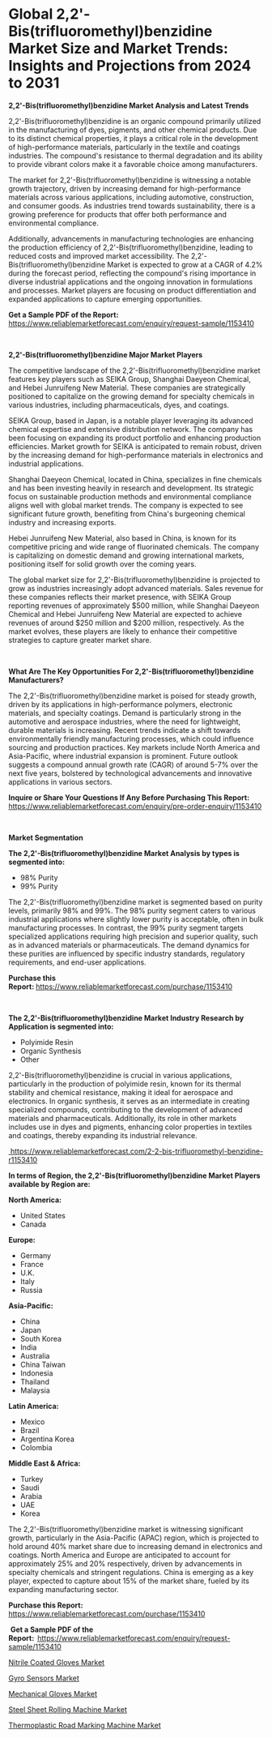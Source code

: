 <p><h1>Global 2,2'-Bis(trifluoromethyl)benzidine Market Size and Market Trends: Insights and Projections from 2024 to 2031</h1></p><p><strong>2,2'-Bis(trifluoromethyl)benzidine Market Analysis and Latest Trends</strong></p>
<p><p>2,2'-Bis(trifluoromethyl)benzidine is an organic compound primarily utilized in the manufacturing of dyes, pigments, and other chemical products. Due to its distinct chemical properties, it plays a critical role in the development of high-performance materials, particularly in the textile and coatings industries. The compound's resistance to thermal degradation and its ability to provide vibrant colors make it a favorable choice among manufacturers.</p><p>The market for 2,2'-Bis(trifluoromethyl)benzidine is witnessing a notable growth trajectory, driven by increasing demand for high-performance materials across various applications, including automotive, construction, and consumer goods. As industries trend towards sustainability, there is a growing preference for products that offer both performance and environmental compliance. </p><p>Additionally, advancements in manufacturing technologies are enhancing the production efficiency of 2,2'-Bis(trifluoromethyl)benzidine, leading to reduced costs and improved market accessibility. The 2,2'-Bis(trifluoromethyl)benzidine Market is expected to grow at a CAGR of 4.2% during the forecast period, reflecting the compound's rising importance in diverse industrial applications and the ongoing innovation in formulations and processes. Market players are focusing on product differentiation and expanded applications to capture emerging opportunities.</p></p>
<p><strong>Get a Sample PDF of the Report:&nbsp;</strong> <a href="https://www.reliablemarketforecast.com/enquiry/request-sample/1153410?utm_campaign=1167&utm_medium=2&utm_source=Github&utm_content=ia&utm_term=17102024&utm_id=22-bistrifluoromethylbenzidine">https://www.reliablemarketforecast.com/enquiry/request-sample/1153410</a></p>
<p>&nbsp;</p>
<p><strong>2,2'-Bis(trifluoromethyl)benzidine Major Market Players</strong></p>
<p><p>The competitive landscape of the 2,2'-Bis(trifluoromethyl)benzidine market features key players such as SEIKA Group, Shanghai Daeyeon Chemical, and Hebei Junruifeng New Material. These companies are strategically positioned to capitalize on the growing demand for specialty chemicals in various industries, including pharmaceuticals, dyes, and coatings.</p><p>SEIKA Group, based in Japan, is a notable player leveraging its advanced chemical expertise and extensive distribution network. The company has been focusing on expanding its product portfolio and enhancing production efficiencies. Market growth for SEIKA is anticipated to remain robust, driven by the increasing demand for high-performance materials in electronics and industrial applications. </p><p>Shanghai Daeyeon Chemical, located in China, specializes in fine chemicals and has been investing heavily in research and development. Its strategic focus on sustainable production methods and environmental compliance aligns well with global market trends. The company is expected to see significant future growth, benefiting from China's burgeoning chemical industry and increasing exports.</p><p>Hebei Junruifeng New Material, also based in China, is known for its competitive pricing and wide range of fluorinated chemicals. The company is capitalizing on domestic demand and growing international markets, positioning itself for solid growth over the coming years.</p><p>The global market size for 2,2'-Bis(trifluoromethyl)benzidine is projected to grow as industries increasingly adopt advanced materials. Sales revenue for these companies reflects their market presence, with SEIKA Group reporting revenues of approximately $500 million, while Shanghai Daeyeon Chemical and Hebei Junruifeng New Material are expected to achieve revenues of around $250 million and $200 million, respectively. As the market evolves, these players are likely to enhance their competitive strategies to capture greater market share.</p></p>
<p>&nbsp;</p>
<p><strong>What Are The Key Opportunities For 2,2'-Bis(trifluoromethyl)benzidine Manufacturers?</strong></p>
<p><p>The 2,2'-Bis(trifluoromethyl)benzidine market is poised for steady growth, driven by its applications in high-performance polymers, electronic materials, and specialty coatings. Demand is particularly strong in the automotive and aerospace industries, where the need for lightweight, durable materials is increasing. Recent trends indicate a shift towards environmentally friendly manufacturing processes, which could influence sourcing and production practices. Key markets include North America and Asia-Pacific, where industrial expansion is prominent. Future outlook suggests a compound annual growth rate (CAGR) of around 5-7% over the next five years, bolstered by technological advancements and innovative applications in various sectors.</p></p>
<p><strong>Inquire or Share Your Questions If Any Before Purchasing This Report:</strong> <a href="https://www.reliablemarketforecast.com/enquiry/pre-order-enquiry/1153410?utm_campaign=1167&utm_medium=2&utm_source=Github&utm_content=ia&utm_term=17102024&utm_id=22-bistrifluoromethylbenzidine">https://www.reliablemarketforecast.com/enquiry/pre-order-enquiry/1153410</a></p>
<p>&nbsp;</p>
<p><strong>Market Segmentation</strong></p>
<p><strong>The 2,2'-Bis(trifluoromethyl)benzidine Market Analysis by types is segmented into:</strong></p>
<p><ul><li>98% Purity</li><li>99% Purity</li></ul></p>
<p><p>The 2,2'-Bis(trifluoromethyl)benzidine market is segmented based on purity levels, primarily 98% and 99%. The 98% purity segment caters to various industrial applications where slightly lower purity is acceptable, often in bulk manufacturing processes. In contrast, the 99% purity segment targets specialized applications requiring high precision and superior quality, such as in advanced materials or pharmaceuticals. The demand dynamics for these purities are influenced by specific industry standards, regulatory requirements, and end-user applications.</p></p>
<p><strong>Purchase this Report:&nbsp;</strong><a href="https://www.reliablemarketforecast.com/purchase/1153410?utm_campaign=1167&utm_medium=2&utm_source=Github&utm_content=ia&utm_term=17102024&utm_id=22-bistrifluoromethylbenzidine">https://www.reliablemarketforecast.com/purchase/1153410</a></p>
<p>&nbsp;</p>
<p><strong>The 2,2'-Bis(trifluoromethyl)benzidine Market Industry Research by Application is segmented into:</strong></p>
<p><ul><li>Polyimide Resin</li><li>Organic Synthesis</li><li>Other</li></ul></p>
<p><p>2,2'-Bis(trifluoromethyl)benzidine is crucial in various applications, particularly in the production of polyimide resin, known for its thermal stability and chemical resistance, making it ideal for aerospace and electronics. In organic synthesis, it serves as an intermediate in creating specialized compounds, contributing to the development of advanced materials and pharmaceuticals. Additionally, its role in other markets includes use in dyes and pigments, enhancing color properties in textiles and coatings, thereby expanding its industrial relevance.</p></p>
<p><a href="https://www.reliablemarketforecast.com/2-2-bis-trifluoromethyl-benzidine-r1153410?utm_campaign=1167&utm_medium=2&utm_source=Github&utm_content=ia&utm_term=17102024&utm_id=22-bistrifluoromethylbenzidine">&nbsp;https://www.reliablemarketforecast.com/2-2-bis-trifluoromethyl-benzidine-r1153410</a></p>
<p><strong>In terms of Region, the 2,2'-Bis(trifluoromethyl)benzidine Market Players available by Region are:</strong></p>
<p>
    <p> <strong> North America: </strong>
        <ul>
            <li>United States</li>
            <li>Canada</li>
        </ul>
        </p> 
    <p> <strong> Europe: </strong>
        <ul>
            <li>Germany</li>
            <li>France</li>
            <li>U.K.</li>
            <li>Italy</li>
            <li>Russia</li>
        </ul>
        </p> 
    <p> <strong> Asia-Pacific: </strong>
        <ul>
            <li>China</li>
            <li>Japan</li>
            <li>South Korea</li>
            <li>India</li>
            <li>Australia</li>
            <li>China Taiwan</li>
            <li>Indonesia</li>
            <li>Thailand</li>
            <li>Malaysia</li>
        </ul>
        </p> 
    <p> <strong> Latin America: </strong>
        <ul>
            <li>Mexico</li>
            <li>Brazil</li>
            <li>Argentina Korea</li>
            <li>Colombia</li>
        </ul>
        </p> 
    <p> <strong> Middle East & Africa: </strong>
        <ul>
            <li>Turkey</li>
            <li>Saudi</li>
            <li>Arabia</li>
            <li>UAE</li>
            <li>Korea</li>
        </ul>
    </p>
    </p>
<p><p>The 2,2'-Bis(trifluoromethyl)benzidine market is witnessing significant growth, particularly in the Asia-Pacific (APAC) region, which is projected to hold around 40% market share due to increasing demand in electronics and coatings. North America and Europe are anticipated to account for approximately 25% and 20% respectively, driven by advancements in specialty chemicals and stringent regulations. China is emerging as a key player, expected to capture about 15% of the market share, fueled by its expanding manufacturing sector.</p></p>
<p><strong>Purchase this Report: </strong><a href="https://www.reliablemarketforecast.com/purchase/1153410?utm_campaign=1167&utm_medium=2&utm_source=Github&utm_content=ia&utm_term=17102024&utm_id=22-bistrifluoromethylbenzidine">https://www.reliablemarketforecast.com/purchase/1153410</a></p>
<p>&nbsp;<strong>Get a Sample PDF of the Report:&nbsp;&nbsp;</strong><a href="https://www.reliablemarketforecast.com/enquiry/request-sample/1153410?utm_campaign=1167&utm_medium=2&utm_source=Github&utm_content=ia&utm_term=17102024&utm_id=22-bistrifluoromethylbenzidine">https://www.reliablemarketforecast.com/enquiry/request-sample/1153410</a></p>
<p><strong></strong></p>
<p><p><a href="https://www.linkedin.com/pulse/nitrile-coated-gloves-market2024-2031-industry-insights-m9dre?utm_campaign=1167&utm_medium=2&utm_source=Github&utm_content=ia&utm_term=17102024&utm_id=22-bistrifluoromethylbenzidine">Nitrile Coated Gloves Market</a></p><p><a href="https://github.com/brindal51/Market-Research-Report-List-1/blob/main/gyro-sensors-market.md?utm_campaign=1167&utm_medium=2&utm_source=Github&utm_content=ia&utm_term=17102024&utm_id=22-bistrifluoromethylbenzidine">Gyro Sensors Market</a></p><p><a href="https://www.linkedin.com/pulse/consumer-behavior-shifts-mechanical-gloves-market-demand-jm6ie?utm_campaign=1167&utm_medium=2&utm_source=Github&utm_content=ia&utm_term=17102024&utm_id=22-bistrifluoromethylbenzidine">Mechanical Gloves Market</a></p><p><a href="https://issuu.com/reportprime-2/docs/steel-sheet-rolling-machine-market-_46a63173cfcfdc?utm_campaign=1167&utm_medium=2&utm_source=Github&utm_content=ia&utm_term=17102024&utm_id=22-bistrifluoromethylbenzidine">Steel Sheet Rolling Machine Market</a></p><p><a href="https://issuu.com/reportprime-2/docs/thermoplastic-road-marking-machine-_65636cc14a24f2?utm_campaign=1167&utm_medium=2&utm_source=Github&utm_content=ia&utm_term=17102024&utm_id=22-bistrifluoromethylbenzidine">Thermoplastic Road Marking Machine Market</a></p></p>
